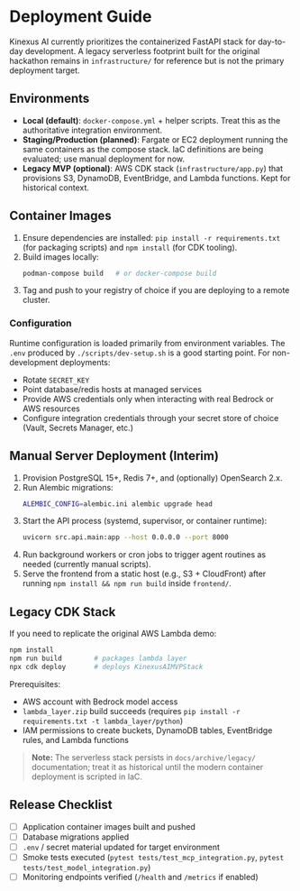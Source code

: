# Deployment Guide

Kinexus AI currently prioritizes the containerized FastAPI stack for day-to-day development. A legacy serverless footprint built for the original hackathon remains in `infrastructure/` for reference but is not the primary deployment target.

## Environments
- **Local (default)**: `docker-compose.yml` + helper scripts. Treat this as the authoritative integration environment.
- **Staging/Production (planned)**: Fargate or EC2 deployment running the same containers as the compose stack. IaC definitions are being evaluated; use manual deployment for now.
- **Legacy MVP (optional)**: AWS CDK stack (`infrastructure/app.py`) that provisions S3, DynamoDB, EventBridge, and Lambda functions. Kept for historical context.

## Container Images
1. Ensure dependencies are installed: `pip install -r requirements.txt` (for packaging scripts) and `npm install` (for CDK tooling).
2. Build images locally:
   ```bash
   podman-compose build   # or docker-compose build
   ```
3. Tag and push to your registry of choice if you are deploying to a remote cluster.

### Configuration
Runtime configuration is loaded primarily from environment variables. The `.env` produced by `./scripts/dev-setup.sh` is a good starting point. For non-development deployments:
- Rotate `SECRET_KEY`
- Point database/redis hosts at managed services
- Provide AWS credentials only when interacting with real Bedrock or AWS resources
- Configure integration credentials through your secret store of choice (Vault, Secrets Manager, etc.)

## Manual Server Deployment (Interim)
1. Provision PostgreSQL 15+, Redis 7+, and (optionally) OpenSearch 2.x.
2. Run Alembic migrations:
   ```bash
   ALEMBIC_CONFIG=alembic.ini alembic upgrade head
   ```
3. Start the API process (systemd, supervisor, or container runtime):
   ```bash
   uvicorn src.api.main:app --host 0.0.0.0 --port 8000
   ```
4. Run background workers or cron jobs to trigger agent routines as needed (currently manual scripts).
5. Serve the frontend from a static host (e.g., S3 + CloudFront) after running `npm install && npm run build` inside `frontend/`.

## Legacy CDK Stack
If you need to replicate the original AWS Lambda demo:

```bash
npm install
npm run build        # packages lambda layer
npx cdk deploy       # deploys KinexusAIMVPStack
```

Prerequisites:
- AWS account with Bedrock model access
- `lambda_layer.zip` build succeeds (requires `pip install -r requirements.txt -t lambda_layer/python`)
- IAM permissions to create buckets, DynamoDB tables, EventBridge rules, and Lambda functions

> **Note:** The serverless stack persists in `docs/archive/legacy/` documentation; treat it as historical until the modern container deployment is scripted in IaC.

## Release Checklist
- [ ] Application container images built and pushed
- [ ] Database migrations applied
- [ ] `.env` / secret material updated for target environment
- [ ] Smoke tests executed (`pytest tests/test_mcp_integration.py`, `pytest tests/test_model_integration.py`)
- [ ] Monitoring endpoints verified (`/health` and `/metrics` if enabled)
